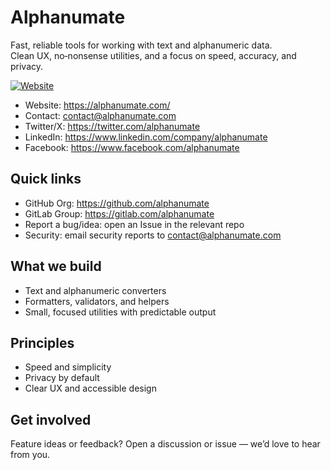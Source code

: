 # Alphanumate

Fast, reliable tools for working with text and alphanumeric data.  
Clean UX, no‑nonsense utilities, and a focus on speed, accuracy, and privacy.

[![Website](https://img.shields.io/badge/Website-alphanumate.com-blue?logo=google-chrome)](https://alphanumate.com/?utm_source=github&utm_medium=group_readme)

- Website: https://alphanumate.com/
- Contact: contact@alphanumate.com
- Twitter/X: https://twitter.com/alphanumate
- LinkedIn: https://www.linkedin.com/company/alphanumate
- Facebook: https://www.facebook.com/alphanumate

## Quick links

- GitHub Org: https://github.com/alphanumate
- GitLab Group: https://gitlab.com/alphanumate
- Report a bug/idea: open an Issue in the relevant repo
- Security: email security reports to contact@alphanumate.com

## What we build

- Text and alphanumeric converters
- Formatters, validators, and helpers
- Small, focused utilities with predictable output

## Principles

- Speed and simplicity
- Privacy by default
- Clear UX and accessible design

## Get involved

Feature ideas or feedback? Open a discussion or issue — we’d love to hear from you.
